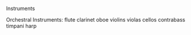 Instruments

Orchestral Instruments:
flute
clarinet
oboe
violins
violas
cellos
contrabass
timpani
harp

